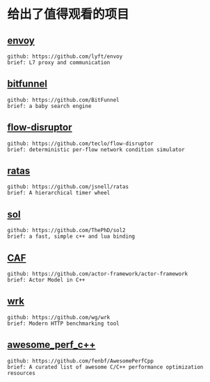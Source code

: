 # 给出了值得观看的项目

## [envoy](https://lyft.github.io/envoy/docs/index.html)
```
github: https://github.com/lyft/envoy
brief: L7 proxy and communication
```

## [bitfunnel](http://bitfunnel.org/)
```
github: https://github.com/BitFunnel
brief: a baby search engine
```

## [flow-disruptor](https://github.com/teclo/flow-disruptor)
```
github: https://github.com/teclo/flow-disruptor
brief: deterministic per-flow network condition simulator
```

## [ratas](https://github.com/jsnell/ratas)
```
github: https://github.com/jsnell/ratas
brief: A hierarchical timer wheel
```

## [sol](http://sol2.readthedocs.io/en/stable/)
```
github: https://github.com/ThePhD/sol2
brief: a fast, simple c++ and lua binding
```

## [CAF](https://actor-framework.org/)
```
github: https://github.com/actor-framework/actor-framework
brief: Actor Model in C++
```

## [wrk](https://github.com/wg/wrk)
```
github: https://github.com/wg/wrk
brief: Modern HTTP benchmarking tool
```

## [awesome_perf_c++](https://github.com/fenbf/AwesomePerfCpp)
```
github: https://github.com/fenbf/AwesomePerfCpp
brief: A curated list of awesome C/C++ performance optimization resources
```
